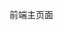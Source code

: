 <!--
 * @FileDescription: 知识中心
 * @Author: zsf
 * @Date: 2021-11-25 10:30:56
 * @LastEditors: zsf
 * @LastEditTime: 2021-11-27 10:27:17
-->
前端主页面